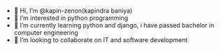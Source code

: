- 👋 Hi, I’m @kapin-zenon(kapindra baniya)
- 👀 I’m interested in python programming
- 🌱 I’m currently learning python and django, i have passed bachelor in computer engineering 
- 💞️ I’m looking to collaborate on IT and software development

<!---
kapin-zenon/kapin-zenon is a ✨ special ✨ repository because its `README.md` (this file) appears on your GitHub profile.
You can click the Preview link to take a look at your changes.
--->
